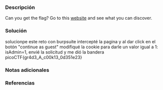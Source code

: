 ### Descripción 
Can you get the flag? Go to this [website](http://saturn.picoctf.net:59747/) and see what you can discover.

### Solución 
solucionpe este reto con burpsuite
intercepté la pagina y al dar click en el botón "continue as guest" modifiqué la cookie para darle un valor igual a 1: isAdmin=1, envié la solicitud y me dió la bandera
picoCTF{gr4d3_A_c00k13_0d351e23}
### Notas adicionales
### Referencias